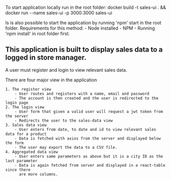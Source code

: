 
To start application locally run in the root folder:
docker build -t sales-ui . && docker run --name sales-ui -p 3000:3000 sales-ui

Is is also possible to start the application by running
'npm' start in the root folder.
Requirements for this method:
    - Node installed
    - NPM
    - Running 'npm install' in root folder first.

## This application is built to display sales data to a logged in store manager.

A user must register and login to view relevant sales data.

There are four major view in the application

    1. The register view
        - User routes and registers with a name, email and password
        - The account is then created and the user is redirected to the login page
    2. The login view
        - User form that given a valid user will request a jwt token from the server
        - Redirects the user to the sales-data view
    3. Sales data view
        - User enters from date, to date and id to view relevant sales data for a product
        - Data is fetched with axios from the server and displayed below the form
        - The user may export the data to a CSV file.
    4. Aggregated data view
        - User enters same parameters as above but it is a city ID as the last parameter
        - Data is again fetched from server and displayed in a react-table since there 
          are more columns.
